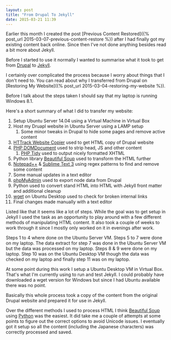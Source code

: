 ```yaml
---
layout: post
title: "From Drupal To Jekyll"
date: 2015-03-21 11:39
---
```


Earlier this month I created the post [Previous Content Restored]({% post_url 2015-03-07-previous-content-restore %}) after I had finally got my existing content back online.  Since then I've not done anything besides read a bit more about Jekyll.

Before I started to use it normally I wanted to summarise what it took to get from [Drupal](https://www.drupal.org/) to [Jekyll](http://jekyllrb.com/).

I certainly over complicated the process because I worry about things that I don't need to.  You can read about why I transferred from Drupal on [Restoring My Website]({% post_url 2015-03-04-restoring-my-website %}).

Before I talk about the steps taken I should say that my laptop is running Windows 8.1.

Here's a short summary of what I did to transfer my website:

1. Setup Ubuntu Server 14.04 using a Virtual Machine in Virtual Box
2. Host my Druapl website in Ubuntu Server using a LAMP setup
    1. Some minor tweaks in Drupal to hide some pages and remove active content 
3. [HTTrack Website Copier](https://www.httrack.com/) used to get HTML copy of Drupal website
4. [PHP DOMDocument](http://php.net/manual/en/class.domdocument.php) used to strip head, JS and other content
    1. [PHP Tidy](http://php.net/manual/en/book.tidy.php) used to output nicely formatted XHTML
5. Python library [Beautiful Soup](http://www.crummy.com/software/BeautifulSoup/) used to transform the HTML further
6. [Notepad++](http://notepad-plus-plus.org/) & [Sublime Text 3](http://www.sublimetext.com/) using regex patterns to find and remove some content
7. Some manual updates in a text editor
8. [phpMyAdmin](http://www.phpmyadmin.net) used to export node data from Drupal
9. Python used to convert stand HTML into HTML with Jekyll front matter and additional cleanup
10. [wget](http://manpages.ubuntu.com/manpages/lucid/man1/wget.1.html) on Ubuntu Desktop used to check for broken internal links
11. Final changes made manually with a text editor

Listed like that it seems like a lot of steps.  While the goal was to get setup in Jekyll I used the task as an opportunity to play around with a few different methods of manipulating HTML content.  It also took a couple of weeks to work through it since I mostly only worked on it in evenings after work.

Steps 1 to 4 where done on the Ubuntu Server VM.  Steps 5 to 7 were done on my laptop.  The data extract for step 7 was done in the Ubuntu Server VM but the data was processed on my laptop.  Steps 8 & 9 were done on my laptop.  Step 10 was on the Ubuntu Desktop VM though the data was checked on my laptop and finally step 11 was on my laptop.

At some point during this work I setup a Ubuntu Desktop VM in Virtual Box.  That's what I'm currently using to run and test Jekyll.  I could probably have downloaded a wget version for Windows but since I had Ubuntu available there was no point.

Basically this whole process took a copy of the content from the original Drupal website and prepared it for use in Jekyll.

Over the different methods I used to process HTML I think [Beautiful Soup](http://www.crummy.com/software/BeautifulSoup/) using [Python](https://www.python.org/) was the easiest.  It did take me a couple of attempts at some points to figure out the correct options to avoid Unicode issues.  I eventually got it setup so all the content (including the Japanese characters) was correctly processed and saved.
